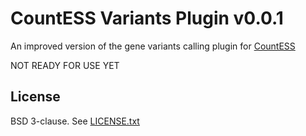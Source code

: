 # CountESS Variants Plugin v0.0.1

An improved version of the gene variants calling plugin for
[CountESS](https://github.com/CountESS-Project/CountESS/)

NOT READY FOR USE YET

## License

BSD 3-clause.  See [LICENSE.txt](LICENSE.txt)
